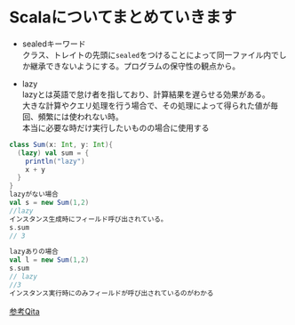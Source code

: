 # Scalaについてまとめていきます

- sealedキーワード<br>
クラス、トレイトの先頭に`sealed`をつけることによって同一ファイル内でしか継承できないようにする。プログラムの保守性の観点から。

- lazy<br>
lazyとは英語で怠け者を指しており、計算結果を遅らせる効果がある。<br>
大きな計算やクエリ処理を行う場合で、その処理によって得られた値が毎回、頻繁には使われない時。<br>
本当に必要な時だけ実行したいものの場合に使用する<br>
```scala
class Sum(x: Int, y: Int){
  (lazy) val sum = {
    println("lazy")
    x + y
  }
}
lazyがない場合
val s = new Sum(1,2)
//lazy
インスタンス生成時にフィールド呼び出されている。
s.sum
// 3

lazyありの場合
val l = new Sum(1,2)
s.sum
// lazy
//3
インスタンス実行時にのみフィールドが呼び出されているのがわかる
```
[参考Qita](https://qiita.com/kounorimich/items/a9da08847ce8c0ea8380)
